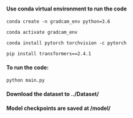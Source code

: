 
#### Use conda virtual environment to run the code
`conda create -n gradcam_env python=3.6`

`conda activate gradcam_env`

`conda install pytorch torchvision -c pytorch`

`pip install transformers==2.4.1`

#### To run the code:
`python main.py`

#### Download the dataset to ../Dataset/


#### Model checkpoints are saved at /model/
